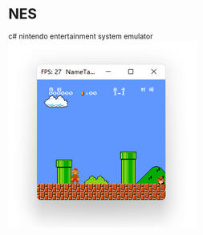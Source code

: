 # NES
c# nintendo entertainment system emulator  
![image](https://github.com/nifanfa/NES/blob/master/QQ截图20210710070454.png)
